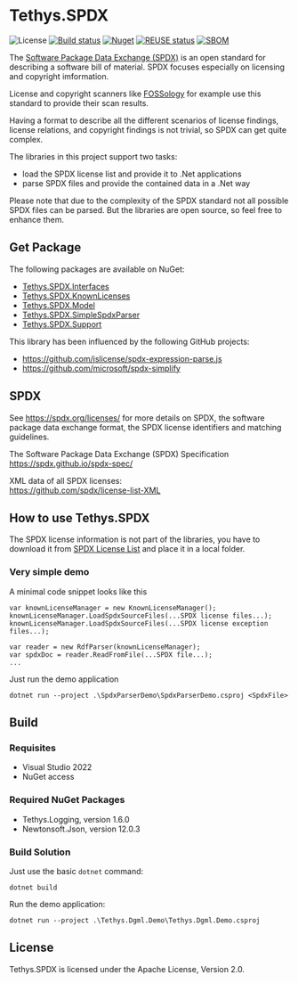 <!-- 
SPDX-FileCopyrightText: (c) 2019-2023 T. Graf
SPDX-License-Identifier: Apache-2.0
-->

# Tethys.SPDX

![License](https://img.shields.io/badge/license-Apache--2.0-blue.svg)
[![Build status](https://ci.appveyor.com/api/projects/status/beu5qpnvi2urf0i0?svg=true)](https://ci.appveyor.com/project/tngraf/tethys-spdx)
[![Nuget](https://img.shields.io/badge/nuget-1.0.0-brightgreen.svg)](https://www.nuget.org/packages/Tethys.SPDX.KnownLicenses/1.0.0)
[![REUSE status](https://api.reuse.software/badge/git.fsfe.org/reuse/api)](https://api.reuse.software/info/git.fsfe.org/reuse/api)
[![SBOM](https://img.shields.io/badge/SBOM-CycloneDX-brightgreen)](https://github.com/tngraf/Tethys.Dgml/blob/master/SBOM/sbom.cyclonedx.xml)

The [Software Package Data Exchange (SPDX)](https://spdx.dev/) is an open standard for describing a software bill of material.
SPDX focuses especially on licensing and copyright imformation.

License and copyright scanners like [FOSSology](https://www.fossology.org/) for example use this standard
to provide their scan results.

Having a format to describe all the different scenarios of license findings, license relations,
and copyright findings is not trivial, so SPDX can get quite complex.

The libraries in this project support two tasks:

* load the SPDX license list and provide it to .Net applications
* parse SPDX files and provide the contained data in a .Net way

Please note that due to the complexity of the SPDX standard not all
possible SPDX files can be parsed. But the libraries are open source, so feel
free to enhance them.

## Get Package

The following packages are available on NuGet:

* [Tethys.SPDX.Interfaces](https://www.nuget.org/packages/Tethys.SPDX.Interfaces)
* [Tethys.SPDX.KnownLicenses](https://www.nuget.org/packages/Tethys.SPDX.KnownLicenses)
* [Tethys.SPDX.Model](https://www.nuget.org/packages/Tethys.SPDX.Model)
* [Tethys.SPDX.SimpleSpdxParser](https://www.nuget.org/packages/Tethys.SPDX.SimpleSpdxParser)
* [Tethys.SPDX.Support](https://www.nuget.org/packages/Tethys.SPDX.Support)

This library has been influenced by the following GitHub projects:

* https://github.com/jslicense/spdx-expression-parse.js
* https://github.com/microsoft/spdx-simplify

## SPDX

See https://spdx.org/licenses/ for more details on SPDX, the software
package data exchange format, the SPDX license identifiers
and matching guidelines.

The Software Package Data Exchange (SPDX) Specification
https://spdx.github.io/spdx-spec/

XML data of all SPDX licenses:  
https://github.com/spdx/license-list-XML

## How to use Tethys.SPDX

The SPDX license information is not part of the libraries, you have to
download it from [SPDX License List](https://github.com/spdx/license-list-XML) 
and place it in a local folder.

### Very simple demo

A minimal code snippet looks like this

```code
var knownLicenseManager = new KnownLicenseManager();
knownLicenseManager.LoadSpdxSourceFiles(...SPDX license files...);
knownLicenseManager.LoadSpdxSourceFiles(...SPDX license exception files...);

var reader = new RdfParser(knownLicenseManager);
var spdxDoc = reader.ReadFromFile(...SPDX file...);
...
```

Just run the demo application

```code
dotnet run --project .\SpdxParserDemo\SpdxParserDemo.csproj <SpdxFile>
```

## Build

### Requisites

* Visual Studio 2022
* NuGet access

### Required NuGet Packages

* Tethys.Logging, version 1.6.0
* Newtonsoft.Json, version 12.0.3

### Build Solution

Just use the basic `dotnet` command:

```shell
dotnet build
```

Run the demo application:

```shell
dotnet run --project .\Tethys.Dgml.Demo\Tethys.Dgml.Demo.csproj
```

## License

Tethys.SPDX is licensed under the Apache License, Version 2.0.
